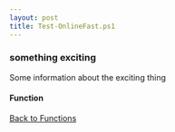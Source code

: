 ```yaml
---
layout: post
title: Test-OnlineFast.ps1
---
```


### something exciting

Some information about the exciting thing

#### Function

<script src="https://gist-it.appspot.com/github.com/BanterBoy/scripts-blog/blob/master/PowerShell/functions/Test-OnlineFast.ps1"></script>

<a href="/menu/_pages/functions.html">Back to Functions</a>
